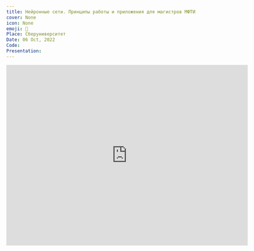```yaml
---
title: Нейронные сети. Принципы работы и приложения для магистров МФТИ.
cover: None
icon: None
emoji: 🧠
Place: Сберуниверситет
Date: 06 Oct, 2022
Code: 
Presentation: 
---
```


<p><div class="res_emb_block">
    <iframe width="640" height="480" src="https://youtu.be/vrQAwulfhqo" frameborder="0" allowfullscreen></iframe>
    </div></p>
